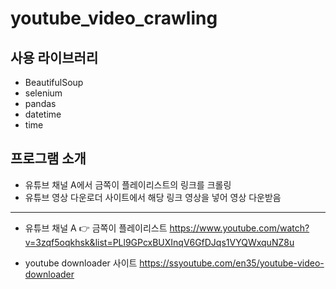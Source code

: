 # youtube_video_crawling

## 사용 라이브러리
+ BeautifulSoup
+ selenium
+ pandas
+ datetime
+ time


## 프로그램 소개 
+ 유튜브 채널 A에서 금쪽이 플레이리스트의 링크를 크롤링
+ 유튜브 영상 다운로더 사이트에서 해당 링크 영상을 넣어 영상 다운받음

<hr/>

+ 유튜브 채널 A 👉 금쪽이 플레이리스트
https://www.youtube.com/watch?v=3zqf5oqkhsk&list=PLl9GPcxBUXInqV6GfDJqs1VYQWxquNZ8u


+ youtube downloader 사이트
https://ssyoutube.com/en35/youtube-video-downloader
